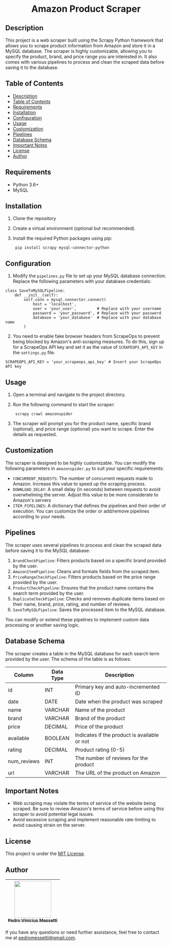 <h1 align='center'>Amazon Product Scraper</h1>

## Description
This project is a web scraper built using the Scrapy Python framework that allows you to scrape product information from Amazon and store it in a MySQL database. The scraper is highly customizable, allowing you to specify the product, brand, and price range you are interested in. It also comes with various pipelines to process and clean the scraped data before saving it to the database.

## Table of Contents

- [Description](#description)
- [Table of Contents](#table-of-contents)
- [Requirements](#requirements)
- [Installation](#installation)
- [Configuration](#configuration)
- [Usage](#usage)
- [Customization](#customization)
- [Pipelines](#pipelines)
- [Database Schema](#database-schema)
- [Important Notes](#important-notes)
- [License](#license)
- [Author](#author)

## Requirements
- Python 3.6+
- MySQL

## Installation
1. Clone the repository
2. Create a virtual environment (optional but recommended).
3. Install the required Python packages using pip:
    
        pip install scrapy mysql-connector-python

## Configuration
1. Modify the `pipelines.py` file to set up your MySQL database connection. Replace the following parameters with your database credentials:
```
class SaveToMySQLPipeline:
    def __init__(self):
        self.conn = mysql.connector.connect(
            host = 'localhost',
            user = 'your_user',         # Replace with your username
            password = 'your_password', # Replace with your password
            database = 'your_database'  # Replace with your database name
        )
```
2. You need to enable fake browser headers from ScrapeOps to prevent being blocked by Amazon's anti-scraping measures. To do this, sign up for a ScrapeOps API key and set it as the value of `SCRAPEOPS_API_KEY` in the `settings.py` file.
```
SCRAPEOPS_API_KEY = 'your_scrapeops_api_key' # Insert your ScrapeOps API key
```

## Usage
1. Open a terminal and navigate to the project directory.
2. Run the following command to start the scraper:

        scrapy crawl amazonspider

3. The scraper will prompt you for the product name, specific brand (optional), and price range (optional) you want to scrape. Enter the details as requested.

## Customization
The scraper is designed to be highly customizable. You can modify the following parameters in `amazonspider.py` to suit your specific requirements:

- `CONCURRENT_REQUESTS`: The number of concurrent requests made to Amazon. Increase this value to speed up the scraping process.
- `DOWNLOAD_DELAY`: A small delay (in seconds) between requests to avoid overwhelming the server. Adjust this value to be more considerate to Amazon's servers
- `ITEM_PIPELINES`: A dictionary that defines the pipelines and their order of execution. You can customize the order or add/remove pipelines according to your needs.

## Pipelines
The scraper uses several pipelines to process and clean the scraped data before saving it to the MySQL database:

1. `BrandCheckPipeline`: Filters products based on a specific brand provided by the user.
2. `AmazonItemPipeline`: Cleans and formats fields from the scraped item.
3. `PriceRangeCheckPipeline`: Filters products based on the price range provided by the user.
4. `ProductCheckPipeline`: Ensures that the product name contains the search term provided by the user.
5. `DuplicateCheckPipeline`: Checks and removes duplicate items based on their name, brand, price, rating, and number of reviews.
6. `SaveToMySQLPipeline`: Saves the processed item to the MySQL database.

You can modify or extend these pipelines to implement custom data processing or another saving logic.

## Database Schema
The scraper creates a table in the MySQL database for each search term provided by the user. The schema of the table is as follows:

| Column      | Data Type | Description                                  |
| ----------- | --------- | -------------------------------------------- |
| id          | INT       | Primary key and auto-incremented ID          |
| date        | DATE      | Date when the product was scraped            |
| name        | VARCHAR   | Name of the product                          |
| brand       | VARCHAR   | Brand of the product                         |
| price       | DECIMAL   | Price of the product                         |
| available   | BOOLEAN   | Indicates if the product is available or not |
| rating      | DECIMAL   | Product rating (0-5)                         |
| num_reviews | INT       | The number of reviews for the product        |
| url         | VARCHAR   | The URL of the product on Amazon             |


## Important Notes

- Web scraping may violate the terms of service of the website being scraped. Be sure to review Amazon's terms of service before using this scraper to avoid potential legal issues.
- Avoid excessive scraping and implement reasonable rate-limiting to avoid causing strain on the server.

## License
This project is under the [MIT License](https://chat.openai.com/c/LICENSE).

## Author
| [<img src="https://avatars.githubusercontent.com/u/105685220?v=4" width=115><br><sub>Pedro Vinicius Messetti</sub>](https://github.com/pedromessetti) |
| :---------------------------------------------------------------------------------------------------------------------------------------------------: |

If you have any questions or need further assistance, feel free to contact me at [pedromessetti@gmail.com](pedromessetti@gmail.com).
